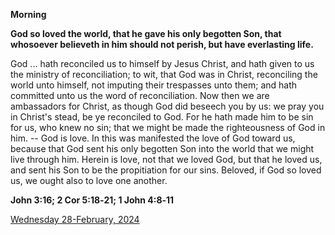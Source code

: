 **Morning**

**God so loved the world, that he gave his only begotten Son, that whosoever believeth in him should not perish, but have everlasting life.**
 
God ... hath reconciled us to himself by Jesus Christ, and hath given to us the ministry of reconciliation; to wit, that God was in Christ, reconciling the world unto himself, not imputing their trespasses unto them; and hath committed unto us the word of reconciliation. Now then we are ambassadors for Christ, as though God did beseech you by us: we pray you in Christ's stead, be ye reconciled to God. For he hath made him to be sin for us, who knew no sin; that we might be made the righteousness of God in him. -- God is love. In this was manifested the love of God toward us, because that God sent his only begotten Son into the world that we might live through him. Herein is love, not that we loved God, but that he loved us, and sent his Son to be the propitiation for our sins. Beloved, if God so loved us, we ought also to love one another.  

**John 3:16; 2 Cor 5:18‑21; 1 John 4:8‑11**

[Wednesday 28-February, 2024](https://t.me/daily_light)
